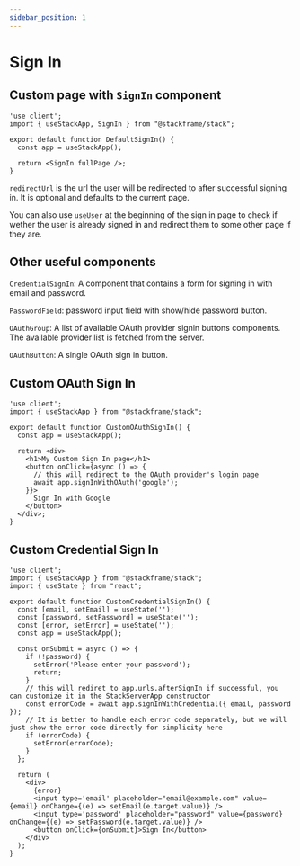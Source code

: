 ```yaml
---
sidebar_position: 1
---
```


# Sign In

## Custom page with `SignIn` component

```tsx
'use client';
import { useStackApp, SignIn } from "@stackframe/stack";

export default function DefaultSignIn() {
  const app = useStackApp();

  return <SignIn fullPage />;
}
```

`redirectUrl` is the url the user will be redirected to after successful signing in. It is optional and defaults to the current page. 

You can also use `useUser` at the beginning of the sign in page to check if wether the user is already signed in and redirect them to some other page if they are.


## Other useful components

`CredentialSignIn`: A component that contains a form for signing in with email and password.

`PasswordField`: password input field with show/hide password button.

`OAuthGroup`: A list of available OAuth provider signin buttons components. The available provider list is fetched from the server.

`OAuthButton`: A single OAuth sign in button.


## Custom OAuth Sign In

```tsx
'use client';
import { useStackApp } from "@stackframe/stack";

export default function CustomOAuthSignIn() {
  const app = useStackApp();

  return <div>
    <h1>My Custom Sign In page</h1>
    <button onClick={async () => {
      // this will redirect to the OAuth provider's login page
      await app.signInWithOAuth('google');
    }}>
      Sign In with Google
    </button>
  </div>;
}
```

## Custom Credential Sign In

```tsx
'use client';
import { useStackApp } from "@stackframe/stack";
import { useState } from "react";

export default function CustomCredentialSignIn() {
  const [email, setEmail] = useState('');
  const [password, setPassword] = useState('');
  const [error, setError] = useState('');
  const app = useStackApp();

  const onSubmit = async () => {
    if (!password) {
      setError('Please enter your password');
      return;
    }
    // this will rediret to app.urls.afterSignIn if successful, you can customize it in the StackServerApp constructor
    const errorCode = await app.signInWithCredential({ email, password });
    // It is better to handle each error code separately, but we will just show the error code directly for simplicity here
    if (errorCode) {
      setError(errorCode);
    }
  };
  
  return (
    <div>
      {error}
      <input type='email' placeholder="email@example.com" value={email} onChange={(e) => setEmail(e.target.value)} />
      <input type='password' placeholder="password" value={password} onChange={(e) => setPassword(e.target.value)} />
      <button onClick={onSubmit}>Sign In</button>
    </div>
  );
}
```
